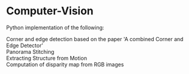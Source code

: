 # Computer-Vision

Python implementation of the following:<br/>

Corner and edge detection based on the paper 'A combined Corner and Edge Detector'<br/>
Panorama Stitching<br/>
Extracting Structure from Motion<br/>
Computation of disparity map from RGB images
